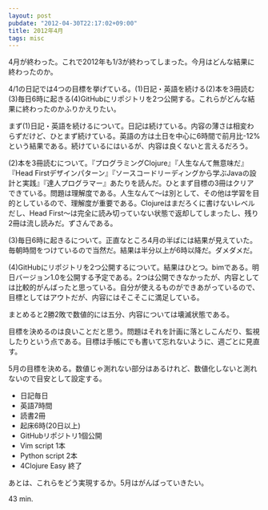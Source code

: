 ```yaml
---
layout: post
pubdate: "2012-04-30T22:17:02+09:00"
title: 2012年4月
tags: misc
---
```

4月が終わった。これで2012年も1/3が終わってしまった。今月はどんな結果に終わったのか。

4/1の日記では4つの目標を挙げている。(1)日記・英語を続ける(2)本を3冊読む(3)毎日6時に起きる(4)GitHubにリポジトリを2つ公開する。これらがどんな結果に終わったのかふりかえりたい。

まず(1)日記・英語を続けるについて。日記は続けている。内容の薄さは相変わらずだけど、ひとまず続けている。英語の方は土日を中心に6時間で前月比-12%という結果である。続けているにはいるが、内容は良くないと言えるだろう。

(2)本を3冊読むについて。『プログラミングClojure』『人生なんて無意味だ』『Head Firstデザインパターン』『ソースコードリーディングから学ぶJavaの設計と実践』『達人プログラマー』あたりを読んだ。ひとまず目標の3冊はクリアできている。問題は理解度である。人生なんて〜は別として、その他は学習を目的としているので、理解度が重要である。Clojureはまだろくに書けないレベルだし、Head First〜は完全に読み切っていない状態で返却してしまったし、残り2冊は流し読みだ。ずさんである。

(3)毎日6時に起きるについて。正直なところ4月の半ばには結果が見えていた。毎朝時間をつけているので当然だ。結果は半分以上が6時以降だ。ダメダメだ。

(4)GitHubにリポジトリを2つ公開するについて。結果はひとつ。bimである。明日バージョン1.0を公開する予定である。2つは公開できなかったが、内容としては比較的がんばったと思っている。自分が使えるものができあがっているので、目標としてはアウトだが、内容にはそこそこに満足している。

まとめると2勝2敗で数値的には五分、内容については壊滅状態である。

目標を決めるのは良いことだと思う。問題はそれを計画に落としこんだり、監視したりという点である。目標は手帳にでも書いて忘れないように、週ごとに見直す。

5月の目標を決める。数値じゃ測れない部分はあるけれど、数値化しないと測れないので目安として設定する。

- 日記毎日
- 英語7時間
- 読書2冊
- 起床6時(20日以上)
- GitHubリポジトリ1個公開
- Vim script 1本
- Python script 2本
- 4Clojure Easy 終了

あとは、これらをどう実現するか。5月はがんばっていきたい。

43 min.
